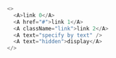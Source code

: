 ```js
<>
  <A>link 0</A>
  <A href="#">link 1</A>
  <A className="link">link 2</A>
  <A text="specify by text" />
  <A text="hidden">display</A>
</>
```

<style>
  a {
    margin-right: 20px;
  }
</style>